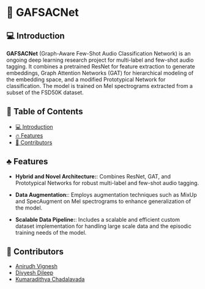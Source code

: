 # 📄 GAFSACNet

## 💻 Introduction

**GAFSACNet** (Graph-Aware Few-Shot Audio Classification Network) is an ongoing deep learning research project for multi-label and few-shot audio tagging. It combines a pretrained ResNet for feature extraction to generate embeddings, Graph Attention Networks (GAT) for hierarchical modeling of the embedding space, and a modified Prototypical Network for classification. The model is trained on Mel spectrograms extracted from a subset of the FSD50K dataset.

## 📖 Table of Contents

- [💻 Introduction](#introduction)
- [🔥 Features](#features)
- [👥 Contributors](#contributors)

## ♣️ Features

- **Hybrid and Novel Architecture:**: Combines ResNet, GAT, and Prototypical Networks for robust multi-label and few-shot audio tagging.

- **Data Augmentation:**: Employs augmentation techniques such as MixUp and SpecAugment on Mel spectrograms to enhance generalization of the model.

- **Scalable Data Pipeline:**: Includes a scalable and efficient custom dataset implementation for handling large scale data and the episodic training needs of the model.

## 👥 Contributors

* [Anirudh Vignesh](https://github.com/crystallyen)
* [Divyesh Dileep](https://github.com/Divyesh48960)
* [Kumaradithya Chadalavada](https://github.com/KumarChad)